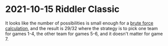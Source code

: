 2021-10-15 Riddler Classic
==========================
It looks like the number of possibilities is small enough for a
[brute force calculation](20211015c.hs), and the result is 29/32
where the strategy is to pick one team for games 1-4, the other team
for games 5-6, and it doesn't matter for game 7.

